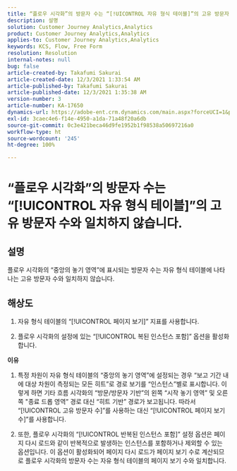 ```yaml
---
title: “플로우 시각화”의 방문자 수는 “[!UICONTROL 자유 형식 테이블]”의 고유 방문자 수와 일치하지 않습니다.
description: 설명
solution: Customer Journey Analytics,Analytics
product: Customer Journey Analytics,Analytics
applies-to: Customer Journey Analytics,Analytics
keywords: KCS, Flow, Free Form
resolution: Resolution
internal-notes: null
bug: false
article-created-by: Takafumi Sakurai
article-created-date: 12/3/2021 1:33:54 AM
article-published-by: Takafumi Sakurai
article-published-date: 12/3/2021 1:35:38 AM
version-number: 3
article-number: KA-17650
dynamics-url: https://adobe-ent.crm.dynamics.com/main.aspx?forceUCI=1&pagetype=entityrecord&etn=knowledgearticle&id=2199330f-d953-ec11-8c62-00224804e3cb
exl-id: 3caec4e6-f14e-4950-a1da-71a48f20a6db
source-git-commit: 0c3e421beca46d9fe1952b1f98538a50697216a0
workflow-type: ht
source-wordcount: '245'
ht-degree: 100%

---
```


# “플로우 시각화”의 방문자 수는 “[!UICONTROL 자유 형식 테이블]”의 고유 방문자 수와 일치하지 않습니다.

## 설명

플로우 시각화의 “중앙의 놓기 영역”에 표시되는 방문자 수는 자유 형식 테이블에 나타나는 고유 방문자 수와 일치하지 않습니다. 

## 해상도


1. 자유 형식 테이블의 “[!UICONTROL 페이지 보기]” 지표를 사용합니다. 

2. 플로우 시각화의 설정에 있는 “[!UICONTROL 복된 인스턴스 포함]” 옵션을 활성화합니다.

<b>이유</b>

1. 특정 차원이 자유 형식 테이블의 “중앙의 놓기 영역”에 설정되는 경우 “보고 기간 내에 대상 차원이 측정되는 모든 히트”로 경로 보기를 “인스턴스”별로 표시합니다. 이렇게 하면 기타 흐름 시각화의 “방문/방문자 기반”의 왼쪽 “시작 놓기 영역” 및 오른쪽 &quot;종료 드롭 영역” 경로 대신 “히트 기반” 경로가 보고됩니다. 따라서 “[!UICONTROL 고유 방문자 수]”를 사용하는 대신 “[!UICONTROL 페이지 보기 수]”를 사용합니다.

2. 또한, 플로우 시각화의 “[!UICONTROL 반복된 인스턴스 포함]” 설정 옵션은 페이지 다시 로드와 같이 반복적으로 발생하는 인스턴스를 포함하거나 제외할 수 있는 옵션입니다. 이 옵션이 활성화되어 페이지 다시 로드가 페이지 보기 수로 계산되므로 플로우 시각화의 방문자 수는 자유 형식 테이블의 페이지 보기 수와 일치합니다.
